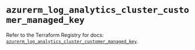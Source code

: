 # `azurerm_log_analytics_cluster_customer_managed_key`

Refer to the Terraform Registry for docs: [`azurerm_log_analytics_cluster_customer_managed_key`](https://registry.terraform.io/providers/hashicorp/azurerm/4.6.0/docs/resources/log_analytics_cluster_customer_managed_key).
